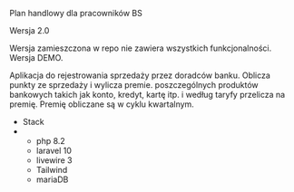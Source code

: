 <p>Plan handlowy dla pracowników BS</p>
<p>Wersja 2.0</p>
<p>Wersja zamieszczona w repo nie zawiera wszystkich funkcjonalności. Wersja DEMO.
<p>Aplikacja do rejestrowania sprzedaży przez doradców banku. Oblicza punkty ze sprzedaży i wylicza premie.
poszczególnych produktów bankowych takich jak konto, kredyt, kartę itp. i według taryfy przelicza na premię.
Premię obliczane są w cyklu kwartalnym. </p>
<ul>
<li>Stack</li>
<li>
    <ul>
        <li>php 8.2</li>
        <li>laravel 10</li>
        <li>livewire 3</li>
        <li>Tailwind</li>
        <li>mariaDB</li>
    </ul>
</li>
</ul>
